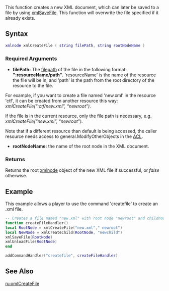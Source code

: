 This function creates a new XML document, which can later be saved to a file by using [xmlSaveFile](/docs/xmlSaveFile.md "wikilink"). This function will overwrite the file specified if it already exists.

Syntax
------

``` lua
xmlnode xmlCreateFile ( string filePath, string rootNodeName )
```

### Required Arguments

-   **filePath:** The [filepath](/docs/filepath.md "wikilink") of the file in the following format: **":resourceName/path"**. 'resourceName' is the name of the resource the file will be in, and 'path' is the path from the root directory of the resource to the file.

  
For example, if you want to create a file named 'new.xml' in the resource 'ctf', it can be created from another resource this way: *xmlCreateFile(":ctf/new.xml", “newroot”)*.

If the file is in the current resource, only the file path is necessary, e.g. *xmlCreateFile(“new.xml”, “newroot”)*.

Note that if a different resource than default is being accessed, the caller resource needs access to general.ModifyOtherObjects in the [ACL](/docs/ACL.md "wikilink").

-   **rootNodeName:** the name of the root node in the XML document.

### Returns

Returns the root [xmlnode](/docs/xmlnode.md "wikilink") object of the new XML file if successful, or *false* otherwise.

Example
-------

This example allows a player to use the command 'createfile' to create an .xml file.

``` lua
-- Creates a file named "new.xml" with root node "newroot" and childnode "newchild".
function createFileHandler()
local RootNode = xmlCreateFile("new.xml"," newroot")
local NewNode = xmlCreateChild(RootNode, "newchild")
xmlSaveFile(RootNode)
xmlUnloadFile(RootNode)
end

addCommandHandler("createfile", createFileHandler)
```

See Also
--------

[ru:xmlCreateFile](/docs/ru:xmlCreateFile.md "wikilink")

